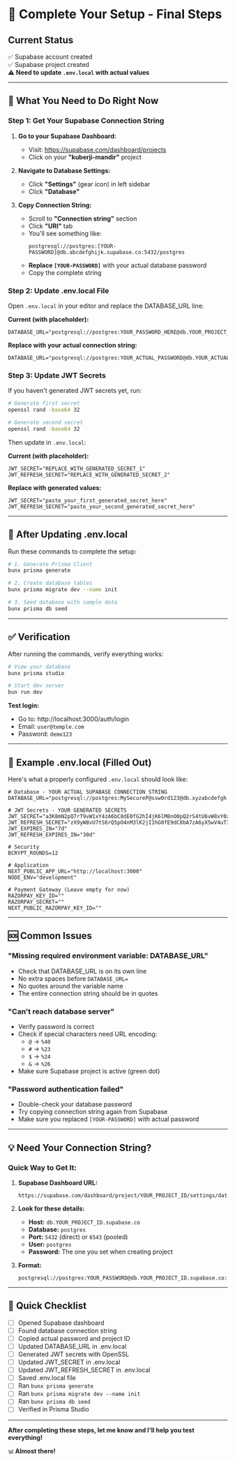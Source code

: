 # 🚨 Complete Your Setup - Final Steps

## Current Status

✅ Supabase account created  
✅ Supabase project created  
⚠️ **Need to update `.env.local` with actual values**

---

## 🔧 What You Need to Do Right Now

### Step 1: Get Your Supabase Connection String

1. **Go to your Supabase Dashboard:**
   - Visit: https://supabase.com/dashboard/projects
   - Click on your **"kuberji-mandir"** project

2. **Navigate to Database Settings:**
   - Click **"Settings"** (gear icon) in left sidebar
   - Click **"Database"**

3. **Copy Connection String:**
   - Scroll to **"Connection string"** section
   - Click **"URI"** tab
   - You'll see something like:
     ```
     postgresql://postgres:[YOUR-PASSWORD]@db.abcdefghijk.supabase.co:5432/postgres
     ```
   - **Replace `[YOUR-PASSWORD]`** with your actual database password
   - Copy the complete string

### Step 2: Update .env.local File

Open `.env.local` in your editor and replace the DATABASE_URL line:

**Current (with placeholder):**
```env
DATABASE_URL="postgresql://postgres:YOUR_PASSWORD_HERE@db.YOUR_PROJECT_ID.supabase.co:5432/postgres"
```

**Replace with your actual connection string:**
```env
DATABASE_URL="postgresql://postgres:YOUR_ACTUAL_PASSWORD@db.YOUR_ACTUAL_PROJECT_ID.supabase.co:5432/postgres"
```

### Step 3: Update JWT Secrets

If you haven't generated JWT secrets yet, run:

```bash
# Generate first secret
openssl rand -base64 32

# Generate second secret
openssl rand -base64 32
```

Then update in `.env.local`:

**Current (with placeholder):**
```env
JWT_SECRET="REPLACE_WITH_GENERATED_SECRET_1"
JWT_REFRESH_SECRET="REPLACE_WITH_GENERATED_SECRET_2"
```

**Replace with generated values:**
```env
JWT_SECRET="paste_your_first_generated_secret_here"
JWT_REFRESH_SECRET="paste_your_second_generated_secret_here"
```

---

## 🚀 After Updating .env.local

Run these commands to complete the setup:

```bash
# 1. Generate Prisma Client
bunx prisma generate

# 2. Create database tables
bunx prisma migrate dev --name init

# 3. Seed database with sample data
bunx prisma db seed
```

---

## ✅ Verification

After running the commands, verify everything works:

```bash
# View your database
bunx prisma studio

# Start dev server
bun run dev
```

**Test login:**
- Go to: http://localhost:3000/auth/login
- Email: `user@temple.com`
- Password: `demo123`

---

## 📝 Example .env.local (Filled Out)

Here's what a properly configured `.env.local` should look like:

```env
# Database - YOUR ACTUAL SUPABASE CONNECTION STRING
DATABASE_URL="postgresql://postgres:MySecureP@ssw0rd123@db.xyzabcdefgh.supabase.co:5432/postgres"

# JWT Secrets - YOUR GENERATED SECRETS
JWT_SECRET="a3K8mN2pQ7rT9vW1xY4zA6bC8dE0fG2hI4jK6lM8nO0pQ2rS4tU6vW8xY0zA2"
JWT_REFRESH_SECRET="zX9yW8vU7tS6rQ5pO4nM3lK2jI1hG0fE9dC8bA7zA6yX5wV4uT3sR2qP1oN0"
JWT_EXPIRES_IN="7d"
JWT_REFRESH_EXPIRES_IN="30d"

# Security
BCRYPT_ROUNDS=12

# Application
NEXT_PUBLIC_APP_URL="http://localhost:3000"
NODE_ENV="development"

# Payment Gateway (Leave empty for now)
RAZORPAY_KEY_ID=""
RAZORPAY_SECRET=""
NEXT_PUBLIC_RAZORPAY_KEY_ID=""
```

---

## 🆘 Common Issues

### "Missing required environment variable: DATABASE_URL"
- Check that DATABASE_URL is on its own line
- No extra spaces before `DATABASE_URL=`
- No quotes around the variable name
- The entire connection string should be in quotes

### "Can't reach database server"
- Verify password is correct
- Check if special characters need URL encoding:
  - `@` → `%40`
  - `#` → `%23`
  - `$` → `%24`
  - `&` → `%26`
- Make sure Supabase project is active (green dot)

### "Password authentication failed"
- Double-check your database password
- Try copying connection string again from Supabase
- Make sure you replaced `[YOUR-PASSWORD]` with actual password

---

## 💡 Need Your Connection String?

### Quick Way to Get It:

1. **Supabase Dashboard URL:**
   ```
   https://supabase.com/dashboard/project/YOUR_PROJECT_ID/settings/database
   ```

2. **Look for these details:**
   - **Host:** `db.YOUR_PROJECT_ID.supabase.co`
   - **Database:** `postgres`
   - **Port:** `5432` (direct) or `6543` (pooled)
   - **User:** `postgres`
   - **Password:** The one you set when creating project

3. **Format:**
   ```
   postgresql://postgres:YOUR_PASSWORD@db.YOUR_PROJECT_ID.supabase.co:5432/postgres
   ```

---

## 🎯 Quick Checklist

- [ ] Opened Supabase dashboard
- [ ] Found database connection string
- [ ] Copied actual password and project ID
- [ ] Updated DATABASE_URL in .env.local
- [ ] Generated JWT secrets with OpenSSL
- [ ] Updated JWT_SECRET in .env.local
- [ ] Updated JWT_REFRESH_SECRET in .env.local
- [ ] Saved .env.local file
- [ ] Ran `bunx prisma generate`
- [ ] Ran `bunx prisma migrate dev --name init`
- [ ] Ran `bunx prisma db seed`
- [ ] Verified in Prisma Studio

---

**After completing these steps, let me know and I'll help you test everything!**

🕉️ **Almost there!**
